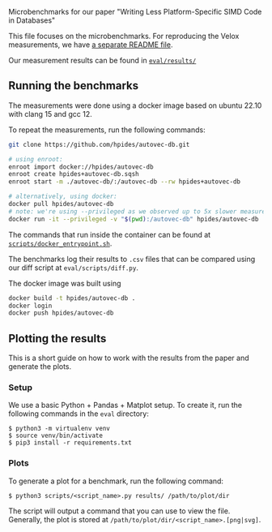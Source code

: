 Microbenchmarks for our paper "Writing Less Platform-Specific SIMD Code in Databases"

This file focuses on the microbenchmarks. For reproducing the Velox measurements, we have [a separate README file](eval/results/velox/README.md).

Our measurement results can be found in [`eval/results/`](eval/results/)

## Running the benchmarks
The measurements were done using a docker image based on ubuntu 22.10 with clang 15 and gcc 12.

To repeat the measurements, run the following commands:
```bash
git clone https://github.com/hpides/autovec-db.git

# using enroot:
enroot import docker://hpides/autovec-db
enroot create hpides+autovec-db.sqsh
enroot start -m ./autovec-db/:/autovec-db --rw hpides+autovec-db

# alternatively, using docker:
docker pull hpides/autovec-db
# note: we're using --privileged as we observed up to 5x slower measurements without it (likely a seccomp problem)
docker run -it --privileged -v "$(pwd):/autovec-db" hpides/autovec-db
```

The commands that run inside the container can be found at [`scripts/docker_entrypoint.sh`](scripts/docker_entrypoint.sh).

The benchmarks log their results to `.csv` files that can be compared using our diff script at `eval/scripts/diff.py`.


The docker image was built using
```bash
docker build -t hpides/autovec-db .
docker login
docker push hpides/autovec-db
```

## Plotting the results

This is a short guide on how to work with the results from the paper and generate the plots.

### Setup

We use a basic Python + Pandas + Matplot setup. To create it, run the following commands in the `eval` directory:

```shell
$ python3 -m virtualenv venv
$ source venv/bin/activate
$ pip3 install -r requirements.txt
```

### Plots

To generate a plot for a benchmark, run the following command:
```shell
$ python3 scripts/<script_name>.py results/ /path/to/plot/dir
```

The script will output a command that you can use to view the file.
Generally, the plot is stored at `/path/to/plot/dir/<script_name>.[png|svg]`.
